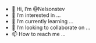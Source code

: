 - 👋 Hi, I’m @Nelsonstev
- 👀 I’m interested in ...
- 🌱 I’m currently learning ...
- 💞️ I’m looking to collaborate on ...
- 📫 How to reach me ...

<!---
Nelsonstev/Nelsonstev is a ✨ special ✨ repository because its `README.md` (this file) appears on your GitHub profile.
You can click the Preview link to take a look at your changes.
--->
